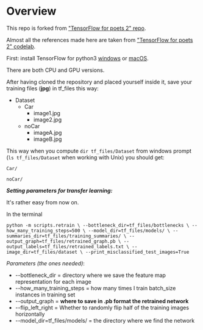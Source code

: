 # Overview

This repo is forked from ["TensorFlow for poets 2" repo](https://github.com/googlecodelabs/tensorflow-for-poets-2).

Almost all the references made here are taken from ["TensorFlow for poets 2" codelab](https://codelabs.developers.google.com/codelabs/tensorflow-for-poets-2).

First: install TensorFlow for python3 [windows](https://www.tensorflow.org/install/install_windows) or
[macOS](https://www.tensorflow.org/install/install_mac).

There are both CPU and GPU versions.

After having cloned the repository and placed yourself 
inside it, save your training files (**jpg**) in tf_files this way:

* Dataset
    * Car
        * image1.jpg
        * image2.jpg
    * noCar
        * imageA.jpg
        * imageB.jpg

This way when you compute `dir tf_files/Dataset` from
windows prompt (`ls tf_files/Dataset` when working with Unix) you
should get: 

`Car/` 

`noCar/`


***Setting parameters for transfer learning:***

It's rather easy from now on. 

In the terminal 

`python -m scripts.retrain \
  --bottleneck_dir=tf_files/bottlenecks \
  --how_many_training_steps=500 \
  --model_dir=tf_files/models/ \
  --summaries_dir=tf_files/training_summaries/ \
  --output_graph=tf_files/retrained_graph.pb \
  --output_labels=tf_files/retrained_labels.txt \
  --image_dir=tf_files/dataset \
  --print_misclassified_test_images=True`

*Parameters (the ones needed)*:

* --bottleneck_dir = directory where we save the feature map representation for each image
* --how_many_training_steps = how many times I train batch_size instances in training set
* --output_graph = **where to save in .pb format the retrained network**
* --flip_left_right = Whether to randomly flip half of the training images horizontally
* --model_dir=tf_files/models/ = the directory where we find the network 


      